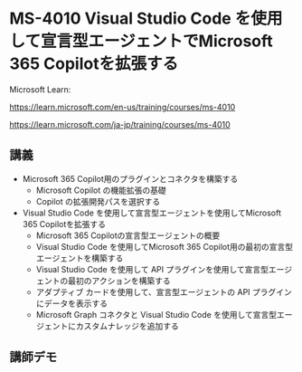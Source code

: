 # MS-4010 Visual Studio Code を使用して宣言型エージェントでMicrosoft 365 Copilotを拡張する

<!--
ラーニングパス1が「Microsoft 365 Copilot用のプラグインとコネクタを構築する」となっています。コース名はおそらくここから取られたものと思われます。含まれるモジュールは「Microsoft 365 Copilot の機能拡張の基礎」と「Copilot の拡張開発パスを選択する」の2つであり、基本的に「Copilotの拡張方法にはどのようなものがあり、どの場合にどれを選択すべきか」という概論を説明します。VSCodeのTeams Toolkit拡張機能やKiota拡張機能でプラグインが作れますよ、というご紹介がある。

https://learn.microsoft.com/ja-jp/training/modules/microsoft-copilot-extensibility-fundamentals/4-add-skills-copilot-plugins
 
ラーニングパス2が「Visual Studio Code を使用して宣言型エージェントを使用してMicrosoft 365 Copilotを拡張する」となっています。このラーニングパスは昨年11月のコース改定で追加されたものだそうです。 https://techcommunity.microsoft.com/blog/iltcommunicationblog/introducing-the-newly-revamped-ms-4010-build-plugins-and-connectors-for-microsof/4330329
んでこのラーニングパス2では、VSCodeを使用してMicrosoft 365 Copilotを拡張する、という内容になります。「宣言的エージェント」という仕組みを使用して、基本的に設定ファイルをごにょごにょしてMicrosoft 365 Copilotをカスタマイズする感じです。あとはTeams上で動作確認をします。宣言型エージェントで、プラグイン（ここではレストランのメニューを表示したり注文したりする例が使用される）やGraphコネクタ（コントソ社のITポリシーのテキストをGraphコネクタ経由で読み込む例が使用される）を使う方法の解説が含まれます。
 
ラーニングパス2にはラボがあるようです。https://github.com/MicrosoftLearning/MS-4010-Build-Plugins-Connectors-Microsoft-Copilot-M365/tree/main/Instructions/Labs ラボ1番で宣言型エージェントの基本、ラボ2番でプラグインの作成（といってもマニュフェストをコピペするだけ）、ラボ3でアダプティブカードという、Copilotの応答のアイコンをクリックすると詳細（ここではレストランの注文内容）をポップアップで表示する仕掛けを追加、といった感じですね。
-->

Microsoft Learn: 

https://learn.microsoft.com/en-us/training/courses/ms-4010

https://learn.microsoft.com/ja-jp/training/courses/ms-4010

## 講義

- Microsoft 365 Copilot用のプラグインとコネクタを構築する
    - Microsoft Copilot の機能拡張の基礎
    - Copilot の拡張開発パスを選択する
- Visual Studio Code を使用して宣言型エージェントを使用してMicrosoft 365 Copilotを拡張する
    - Microsoft 365 Copilotの宣言型エージェントの概要
    - Visual Studio Code を使用してMicrosoft 365 Copilot用の最初の宣言型エージェントを構築する
    - Visual Studio Code を使用して API プラグインを使用して宣言型エージェントの最初のアクションを構築する
    - アダプティブ カードを使用して、宣言型エージェントの API プラグインにデータを表示する
    - Microsoft Graph コネクタと Visual Studio Code を使用して宣言型エージェントにカスタムナレッジを追加する

<!--
2024/11にコースが更新された
https://techcommunity.microsoft.com/blog/iltcommunicationblog/introducing-the-newly-revamped-ms-4010-build-plugins-and-connectors-for-microsof/4330329

- ガイド付きプロジェクト - Microsoft Copilot 用の TypeScript (TS) を使用してメッセージ拡張機能プラグインを構築する

-->

## 講師デモ

